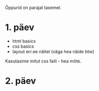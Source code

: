 Õppurid on parajal tasemel.

# 1. päev

* html basics
* css basics
* layout err.ee näitel (väga hea näide btw)

Kasutasime mitut css faili - hea mõte.

# 2. päev
